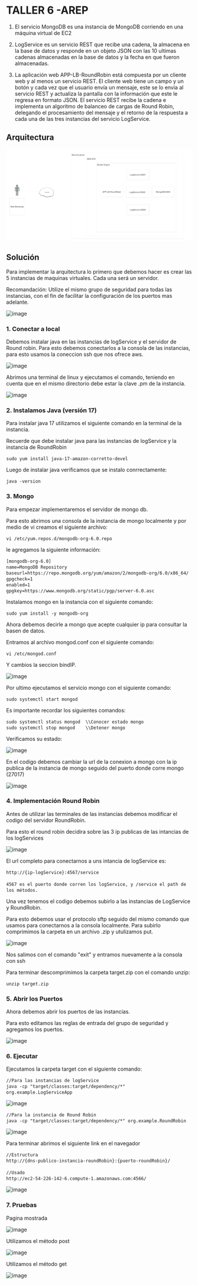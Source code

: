 # TALLER 6 -AREP


1. El servicio MongoDB es una instancia de MongoDB corriendo en una máquina virtual de EC2

2. LogService es un servicio REST que recibe una cadena, la almacena en la base de datos y responde en un objeto JSON con las 10 ultimas cadenas almacenadas en la base de datos y la fecha en que fueron almacenadas.

3. La aplicación web APP-LB-RoundRobin está compuesta por un cliente web y al menos un servicio REST. El cliente web tiene un campo y un botón y cada vez que el usuario envía un mensaje, este se lo envía al servicio REST y actualiza la pantalla con la información que este le regresa en formato JSON. El servicio REST recibe la cadena e implementa un algoritmo de balanceo de cargas de Round Robin, delegando el procesamiento del mensaje y el retorno de la respuesta a cada una de las tres instancias del servicio LogService.

## Arquitectura

![image](https://github.com/Andres7498/AREP-LAB06/blob/main/images/1.png)

## Solución

Para implementar la arquitectura lo primero que debemos hacer es crear las 5 instancias de maquinas virtuales. 
Cada una será un servidor.

Recomandación: Utilize el mismo grupo de seguridad para todas las instancias, con el fin de facilitar la configuración de los puertos mas adelante.

![image]()


### 1. Conectar a local

Debemos instalar java en las instancias de logService y el servidor de Round robin.
Para esto debemos conectarlos a la consola de las instancias, para esto usamos la coneccion ssh que nos ofrece aws.

![image]()

Abrimos una terminal de linux y ejecutamos el comando, teniendo en cuenta que en el mismo directorio debe estar la clave .pm de la instancia.

![image]()


### 2. Instalamos Java (versión 17)

Para instalar java 17 utilizamos el siguiente comando en la terminal de la instancia.

Recuerde que debe instalar java para las instancias de logService y la instancia de RoundRobin

```
sudo yum install java-17-amazon-corretto-devel
```

Luego de instalar java verificamos que se instalo conrrectamente:

```
java -version
```
### 3. Mongo

Para empezar implementaremos el servidor de mongo db.

Para esto abrimos una consola de la instancia de mongo localmente y por medio de vi creamos el siguiente archivo:

```
vi /etc/yum.repos.d/mongodb-org-6.0.repo
```

le agregamos la siguiente información:

```
[mongodb-org-6.0]
name=MongoDB Repository
baseurl=https://repo.mongodb.org/yum/amazon/2/mongodb-org/6.0/x86_64/
gpgcheck=1
enabled=1
gpgkey=https://www.mongodb.org/static/pgp/server-6.0.asc
```

Instalamos mongo en la instancia con el siguiente comando:

```
sudo yum install -y mongodb-org
```

Ahora debemos decirle a mongo que acepte cualquier ip para consultar la basen de datos.

Entramos al archivo mongod.conf con el siguiente comando:

```
vi /etc/mongod.conf
```

Y cambios la seccion bindIP.

![image]()

Por ultimo ejecutamos el servicio mongo con el siguiente comando:

```
sudo systemctl start mongod
```

Es importante recordar los siguientes comandos:

```
sudo systemctl status mongod  \\Conocer estado mongo
sudo systemctl stop mongod    \\Detener mongo
```

Verificamos su estado:

![image]()

En el codigo debemos cambiar la url de la conexion a mongo con la ip publica de la instancia de mongo seguido del puerto donde corre mongo (27017)

![image]()


### 4. Implementación Round Robin

Antes de utilizar las terminales de las instancias debemos modificar el codigo del servidor RoundRobin.

Para esto el round robin decidira sobre las 3 ip publicas de las intancias de los logServices

![image]()

El url completo para conectarnos a uns intancia de logService es:

```
http://{ip-logService}:4567/service

4567 es el puerto donde corren los logService, y /service el path de los métodos.
```

Una vez tenemos el codigo debemos subirlo a las instancias de LogService y RoundRobin.

Para esto debemos usar el protocolo sftp seguido del mismo comando que usamos para conectarnos a la consola localmente.
Para subirlo comprimimos la carpeta en un archivo .zip y utulizamos put.

![image]()

Nos salimos con el comando "exit" y entramos nuevamente a la consola con ssh

Para terminar descomprimimos la carpeta target.zip con el comando unzip:

```
unzip target.zip
```


### 5. Abrir los Puertos

Ahora debemos abrir los puertos de las instancias.

Para esto editamos las reglas de entrada del grupo de seguridad y agregamos los puertos.

![image]()


### 6. Ejecutar

Ejecutamos la carpeta target con el siguiente comando:

```
//Para las instancias de logService
java -cp "target/classes:target/dependency/*" org.example.LogServiceApp
```

![image]()

```
//Para la instancia de Round Robin
java -cp "target/classes:target/dependency/*" org.example.RoundRobin
```

![image]()

Para terminar abrimos el siguiente link en el navegador

```
//Estructura
http://{dns-publico-instancia-roundRobin}:{puerto-roundRobin}/

//Usado
http://ec2-54-226-142-6.compute-1.amazonaws.com:4566/
```

![image]()


### 7. Pruebas

Pagina mostrada

![image]()

Utilizamos el método post

![image]()

Utilizamos el método get

![image]()
